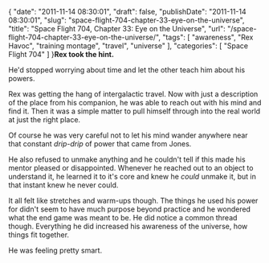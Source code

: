 {
    "date": "2011-11-14 08:30:01",
    "draft": false,
    "publishDate": "2011-11-14 08:30:01",
    "slug": "space-flight-704-chapter-33-eye-on-the-universe",
    "title": "Space Flight 704, Chapter 33: Eye on the Universe",
    "url": "\/space-flight-704-chapter-33-eye-on-the-universe\/",
    "tags": [
        "awareness",
        "Rex Havoc",
        "training montage",
        "travel",
        "universe"
    ],
    "categories": [
        "Space Flight 704"
    ]
}**Rex took the hint.**

He'd stopped worrying about time and let the other teach him about his
powers.

Rex was getting the hang of intergalactic travel. Now with just a
description of the place from his companion, he was able to reach out
with his mind and find it. Then it was a simple matter to pull himself
through into the real world at just the right place.

Of course he was very careful not to let his mind wander anywhere near
that constant *drip-drip* of power that came from Jones.

He also refused to unmake anything and he couldn't tell if this made his
mentor pleased or disappointed. Whenever he reached out to an object to
understand it, he learned it to it's core and knew he *could* unmake it,
but in that instant knew he never could.

It all felt like stretches and warm-ups though. The things he used his
power for didn't seem to have much purpose beyond practice and he
wondered what the end game was meant to be. He did notice a common
thread though. Everything he did increased his awareness of the
universe, how things fit together.

He was feeling pretty smart.